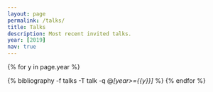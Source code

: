 ```yaml
---
layout: page
permalink: /talks/
title: Talks
description: Most recent invited talks.
year: [2019]
nav: true
---
```


<div class="publications">

{% for y in page.year %}
  <!--h2 class="year">{{y}}</h2-->
  {% bibliography -f talks -T talk -q @*[year>={{y}}]* %}
{% endfor %}

</div>
